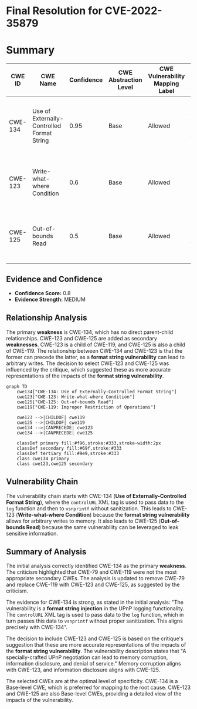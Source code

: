 # Final Resolution for CVE-2022-35879

# Summary
| CWE ID | CWE Name | Confidence | CWE Abstraction Level | CWE Vulnerability Mapping Label | CWE-Vulnerability Mapping Notes |
|---|---|---|---|---|---|
| CWE-134 | Use of Externally-Controlled Format String | 0.95 | Base | Allowed | The primary weakness is **format string injection** via the `controlURL` XML tag. |
| CWE-123 | Write-what-where Condition | 0.6 | Base | Allowed | The **format string injection** can be leveraged for arbitrary writes to memory. |
| CWE-125 | Out-of-bounds Read | 0.5 | Base | Allowed | The **format string injection** can be leveraged to leak sensitive information. |

## Evidence and Confidence

*   **Confidence Score:** 0.8
*   **Evidence Strength:** MEDIUM

## Relationship Analysis
The primary **weakness** is CWE-134, which has no direct parent-child relationships. CWE-123 and CWE-125 are added as secondary **weaknesses**. CWE-123 is a child of CWE-119, and CWE-125 is also a child of CWE-119. The relationship between CWE-134 and CWE-123 is that the former can precede the latter, as a **format string vulnerability** can lead to arbitrary writes. The decision to select CWE-123 and CWE-125 was influenced by the critique, which suggested these as more accurate representations of the impacts of the **format string vulnerability**.

```mermaid
graph TD
    cwe134["CWE-134: Use of Externally-Controlled Format String"]
    cwe123["CWE-123: Write-what-where Condition"]
    cwe125["CWE-125: Out-of-bounds Read"]
    cwe119["CWE-119: Improper Restriction of Operations"]
    
    cwe123 -->|CHILDOF| cwe119
    cwe125 -->|CHILDOF| cwe119
    cwe134 -->|CANPRECEDE| cwe123
    cwe134 -->|CANPRECEDE| cwe125
    
    classDef primary fill:#f96,stroke:#333,stroke-width:2px
    classDef secondary fill:#69f,stroke:#333
    classDef tertiary fill:#9e9,stroke:#333
    class cwe134 primary
    class cwe123,cwe125 secondary
```

## Vulnerability Chain
The vulnerability chain starts with CWE-134 (**Use of Externally-Controlled Format String**), where the `controlURL` XML tag is used to pass data to the `log` function and then to `vsnprintf` without sanitization. This leads to CWE-123 (**Write-what-where Condition**) because the **format string vulnerability** allows for arbitrary writes to memory. It also leads to CWE-125 (**Out-of-bounds Read**) because the same vulnerability can be leveraged to leak sensitive information.

## Summary of Analysis
The initial analysis correctly identified CWE-134 as the primary **weakness**. The criticism highlighted that CWE-79 and CWE-119 were not the most appropriate secondary CWEs. The analysis is updated to remove CWE-79 and replace CWE-119 with CWE-123 and CWE-125, as suggested by the criticism.

The evidence for CWE-134 is strong, as stated in the initial analysis: "The vulnerability is a **format string injection** in the UPnP logging functionality. The `controlURL` XML tag is used to pass data to the `log` function, which in turn passes this data to `vsnprintf` without proper sanitization. This aligns precisely with CWE-134".

The decision to include CWE-123 and CWE-125 is based on the critique's suggestion that these are more accurate representations of the impacts of the **format string vulnerability**. The vulnerability description states that "A specially-crafted UPnP negotiation can lead to memory corruption, information disclosure, and denial of service." Memory corruption aligns with CWE-123, and information disclosure aligns with CWE-125.

The selected CWEs are at the optimal level of specificity. CWE-134 is a Base-level CWE, which is preferred for mapping to the root cause. CWE-123 and CWE-125 are also Base-level CWEs, providing a detailed view of the impacts of the vulnerability.